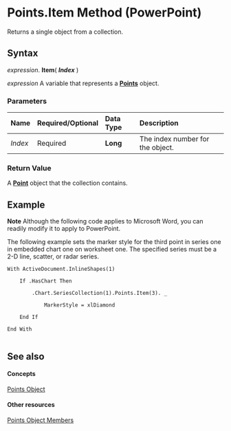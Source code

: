 
# Points.Item Method (PowerPoint)

Returns a single object from a collection.


## Syntax

 _expression_. **Item**( **_Index_** )

 _expression_ A variable that represents a **[Points](f3ee69d3-ab8f-e300-bbf4-00ea97d47c2a.md)** object.


### Parameters



|**Name**|**Required/Optional**|**Data Type**|**Description**|
|:-----|:-----|:-----|:-----|
| _Index_|Required|**Long**|The index number for the object.|

### Return Value

A  **[Point](e0137fdd-5632-88d7-a6c0-57a76717e736.md)** object that the collection contains.


## Example




 **Note**  Although the following code applies to Microsoft Word, you can readily modify it to apply to PowerPoint.

The following example sets the marker style for the third point in series one in embedded chart one on worksheet one. The specified series must be a 2-D line, scatter, or radar series.




```
With ActiveDocument.InlineShapes(1)

    If .HasChart Then

        .Chart.SeriesCollection(1).Points.Item(3). _

            MarkerStyle = xlDiamond

    End If

End With


```


## See also


#### Concepts


[Points Object](f3ee69d3-ab8f-e300-bbf4-00ea97d47c2a.md)
#### Other resources


[Points Object Members](6699e212-0242-fe2b-9777-52801988727f.md)
